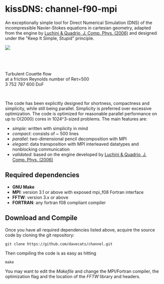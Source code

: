 # kissDNS: channel-f90-mpi

An exceptionally simple tool for Direct Numerical Simulation (DNS) of the incompressible Navier-Stokes equations 
in cartesian geometry, adapted from the engine by [Luchini & Quadrio, J. Comp. Phys. (2006)](https://www.sciencedirect.com/science/article/pii/S0021999105002871?via%3Dihub) and designed under the "Keep It Simple, Stupid" principle.

<img align="left" src="https://github.com/davecats/channel/blob/master/couette.png">
<p> 
 <br/><br/><br/><br/><br/>
Turbulent Couette flow <br/> at a friction Reynolds number of Reτ=500 <br/> 3 752 787 600 DoF</p>
<br clear="left"/>
  
The code has been explicitly designed for shortness, compactness and simplicity, while still being parallel. Simplicity is preferred over excessive optimization. The code is optimized for reasonable parallel performance on up to O(2000) cores in 1024^3-sized problems. The main features are:

* *simple*: written with simplicity in mind 
* *compact*: consists of ~ 500 lines 
* *parallel*: two-dimensional pencil decomposition with MPI 
* *elegant*: data transposition with MPI interleaved datatypes and nonblocking communication
* *validated*: based on the engine developed by  [Luchini & Quadrio, J. Comp. Phys. (2006)](https://www.sciencedirect.com/science/article/pii/S0021999105002871?via%3Dihub)

## Required dependencies

* **GNU Make**
* **MPI**: version 3.1 or above with exposed mpi_f08 Fortran interface
* **FFTW**: version 3.x or above
* **FORTRAN**: any fortran f08 compliant compiler

## Download and Compile

Once you have all required dependencies listed above, acquire the source code by cloning the git repository:

    git clone https://github.com/davecats/channel.git

Then compiling the code is as easy as hitting

    make
    
You may want to edit the *Makefile* and change the MPI/Fortran compiler, the optimization flag and the location of the *FFTW* library and headers. 
